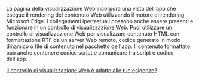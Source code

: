 ﻿La pagina della visualizzazione Web incorpora una vista dell'app che esegue il rendering del contenuto Web utilizzando il motore di rendering Microsoft Edge. I collegamenti ipertestuali possono anche essere presenti e funzionare in un controllo di visualizzazione Web.  Puoi utilizzare un controllo di visualizzazione Web per visualizzare contenuto HTML con formattazione RTF da un server Web remoto, codice generato in modo dinamico o file di contenuto nel pacchetto dell'app. Il contenuto formattato può anche contenere codice script e comunicare tra script e codice dell'app.

[Il controllo di visualizzazione Web è adatto alle tue esigenze?](https://docs.microsoft.com/microsoft-edge/webview2/gettingstarted/winui)
